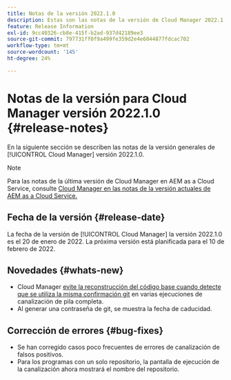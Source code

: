 ```yaml
---
title: Notas de la versión 2022.1.0
description: Estas son las notas de la versión de Cloud Manager 2022.1.0.
feature: Release Information
exl-id: 9cc40326-cb8e-415f-b2ad-937d42189ee3
source-git-commit: 797731ff0f9a499fe359d2e4e6044877fdcac702
workflow-type: tm+mt
source-wordcount: '145'
ht-degree: 24%

---
```


# Notas de la versión para Cloud Manager versión 2022.1.0 {#release-notes}

En la siguiente sección se describen las notas de la versión generales de [!UICONTROL Cloud Manager] versión 2022.1.0.

>[!NOTE]
>
>Para las notas de la última versión de Cloud Manager en AEM as a Cloud Service, consulte [Cloud Manager en las notas de la versión actuales de AEM as a Cloud Service.](https://experienceleague.adobe.com/docs/experience-manager-cloud-service/content/implementing/using-cloud-manager/release-notes-cloud-manager/release-notes-cm-current.html)

## Fecha de la versión {#release-date}

La fecha de la versión de [!UICONTROL Cloud Manager] la versión 2022.1.0 es el 20 de enero de 2022. La próxima versión está planificada para el 10 de febrero de 2022.

## Novedades {#whats-new}

* Cloud Manager [evite la reconstrucción del código base cuando detecte que se utiliza la misma confirmación git](/help/using/setting-up-project.md#build-artifact-reuse) en varias ejecuciones de canalización de pila completa.
* Al generar una contraseña de git, se muestra la fecha de caducidad.

## Corrección de errores {#bug-fixes}

* Se han corregido casos poco frecuentes de errores de canalización de falsos positivos.
* Para los programas con un solo repositorio, la pantalla de ejecución de la canalización ahora mostrará el nombre del repositorio.
